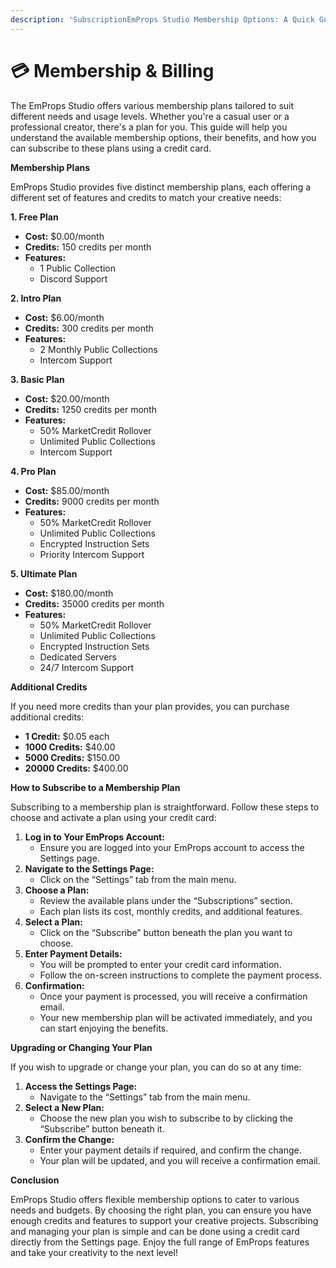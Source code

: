 ```yaml
---
description: 'SubscriptionEmProps Studio Membership Options: A Quick Guide and MemberTokens'
---
```


# 💳 Membership & Billing

####

The EmProps Studio offers various membership plans tailored to suit different needs and usage levels. Whether you're a casual user or a professional creator, there's a plan for you. This guide will help you understand the available membership options, their benefits, and how you can subscribe to these plans using a credit card.

**Membership Plans**

EmProps Studio provides five distinct membership plans, each offering a different set of features and credits to match your creative needs:

**1. Free Plan**

* **Cost:** $0.00/month
* **Credits:** 150 credits per month
* **Features:**
  * 1 Public Collection
  * Discord Support

**2. Intro Plan**

* **Cost:** $6.00/month
* **Credits:** 300 credits per month
* **Features:**
  * 2 Monthly Public Collections
  * Intercom Support

**3. Basic Plan**

* **Cost:** $20.00/month
* **Credits:** 1250 credits per month
* **Features:**
  * 50% MarketCredit Rollover
  * Unlimited Public Collections
  * Intercom Support

**4. Pro Plan**

* **Cost:** $85.00/month
* **Credits:** 9000 credits per month
* **Features:**
  * 50% MarketCredit Rollover
  * Unlimited Public Collections
  * Encrypted Instruction Sets
  * Priority Intercom Support

**5. Ultimate Plan**

* **Cost:** $180.00/month
* **Credits:** 35000 credits per month
* **Features:**
  * 50% MarketCredit Rollover
  * Unlimited Public Collections
  * Encrypted Instruction Sets
  * Dedicated Servers
  * 24/7 Intercom Support

**Additional Credits**

If you need more credits than your plan provides, you can purchase additional credits:

* **1 Credit:** $0.05 each
* **1000 Credits:** $40.00
* **5000 Credits:** $150.00
* **20000 Credits:** $400.00

**How to Subscribe to a Membership Plan**

Subscribing to a membership plan is straightforward. Follow these steps to choose and activate a plan using your credit card:

1. **Log in to Your EmProps Account:**
   * Ensure you are logged into your EmProps account to access the Settings page.
2. **Navigate to the Settings Page:**
   * Click on the “Settings” tab from the main menu.
3. **Choose a Plan:**
   * Review the available plans under the “Subscriptions” section.
   * Each plan lists its cost, monthly credits, and additional features.
4. **Select a Plan:**
   * Click on the “Subscribe” button beneath the plan you want to choose.
5. **Enter Payment Details:**
   * You will be prompted to enter your credit card information.
   * Follow the on-screen instructions to complete the payment process.
6. **Confirmation:**
   * Once your payment is processed, you will receive a confirmation email.
   * Your new membership plan will be activated immediately, and you can start enjoying the benefits.

**Upgrading or Changing Your Plan**

If you wish to upgrade or change your plan, you can do so at any time:

1. **Access the Settings Page:**
   * Navigate to the “Settings” tab from the main menu.
2. **Select a New Plan:**
   * Choose the new plan you wish to subscribe to by clicking the “Subscribe” button beneath it.
3. **Confirm the Change:**
   * Enter your payment details if required, and confirm the change.
   * Your plan will be updated, and you will receive a confirmation email.

**Conclusion**

EmProps Studio offers flexible membership options to cater to various needs and budgets. By choosing the right plan, you can ensure you have enough credits and features to support your creative projects. Subscribing and managing your plan is simple and can be done using a credit card directly from the Settings page. Enjoy the full range of EmProps features and take your creativity to the next level!
